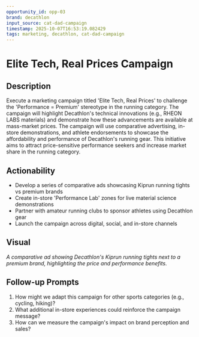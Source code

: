 ```yaml
---
opportunity_id: opp-03
brand: decathlon
input_source: cat-dad-campaign
timestamp: 2025-10-07T16:53:19.082429
tags: marketing, decathlon, cat-dad-campaign
---
```


# Elite Tech, Real Prices Campaign

## Description

Execute a marketing campaign titled 'Elite Tech, Real Prices' to challenge the 'Performance = Premium' stereotype in the running category. The campaign will highlight Decathlon's technical innovations (e.g., RHEON LABS materials) and demonstrate how these advancements are available at mass-market prices. The campaign will use comparative advertising, in-store demonstrations, and athlete endorsements to showcase the affordability and performance of Decathlon's running gear. This initiative aims to attract price-sensitive performance seekers and increase market share in the running category.

## Actionability

- Develop a series of comparative ads showcasing Kiprun running tights vs premium brands
- Create in-store 'Performance Lab' zones for live material science demonstrations
- Partner with amateur running clubs to sponsor athletes using Decathlon gear
- Launch the campaign across digital, social, and in-store channels

## Visual

*A comparative ad showing Decathlon's Kiprun running tights next to a premium brand, highlighting the price and performance benefits.*

## Follow-up Prompts

1. How might we adapt this campaign for other sports categories (e.g., cycling, hiking)?
2. What additional in-store experiences could reinforce the campaign message?
3. How can we measure the campaign's impact on brand perception and sales?
